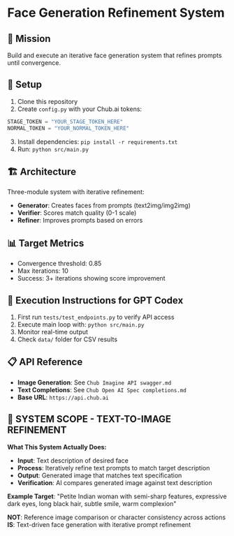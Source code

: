 # Face Generation Refinement System

## 🎯 Mission
Build and execute an iterative face generation system that refines prompts until convergence.

## 🔑 Setup
1. Clone this repository
2. Create `config.py` with your Chub.ai tokens:
```python
STAGE_TOKEN = "YOUR_STAGE_TOKEN_HERE"
NORMAL_TOKEN = "YOUR_NORMAL_TOKEN_HERE"
```
3. Install dependencies: `pip install -r requirements.txt`
4. Run: `python src/main.py`

## 🏗️ Architecture
Three-module system with iterative refinement:
- **Generator**: Creates faces from prompts (text2img/img2img)
- **Verifier**: Scores match quality (0-1 scale)
- **Refiner**: Improves prompts based on errors

## 📊 Target Metrics
- Convergence threshold: 0.85
- Max iterations: 10
- Success: 3+ iterations showing score improvement

## 🚀 Execution Instructions for GPT Codex
1. First run `tests/test_endpoints.py` to verify API access
2. Execute main loop with: `python src/main.py`
3. Monitor real-time output
4. Check `data/` folder for CSV results

## 📋 API Reference
- **Image Generation**: See `Chub Imagine API swagger.md`
- **Text Completions**: See `Chub Open AI Spec completions.md`
- **Base URL**: `https://api.chub.ai`

## 🎯 SYSTEM SCOPE - TEXT-TO-IMAGE REFINEMENT

**What This System Actually Does:**
- **Input**: Text description of desired face
- **Process**: Iteratively refine text prompts to match target description
- **Output**: Generated image that matches text specification
- **Verification**: AI compares generated image against text description

**Example Target**: "Petite Indian woman with semi-sharp features, expressive dark eyes, long black hair, subtle smile, warm complexion"

**NOT**: Reference image comparison or character consistency across actions
**IS**: Text-driven face generation with iterative prompt refinement